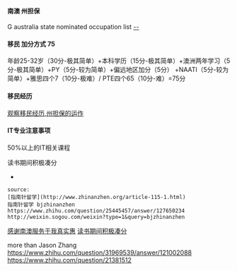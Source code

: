 
#### 南澳 州担保

G australia state nominated occupation list [--](http://www.migration.sa.gov.au/skilled-migrants/lists-of-state-nominated-occupations)

#### 移民 加分方式 75

年龄25-32岁（30分-极其简单）+本科学历（15分-极其简单）+澳洲两年学习（5分-极其简单）+PY（5分-较为简单）+偏远地区加分（5分）
+NAATI（5分-较为简单）+雅思四个7（10分-极难）/ PTE四个65（10分-难）=75分

#### 移民经历

[观察移民经历,州担保的运作](http://www.sachinese.com/yi-min-5/board-components/yi-min-zi-xun-20/topics/shen-ji-hui-zong-ao-da-li-ya-ge-zhou-zhou-dan-bao-diyshen-qing-gong-lue-da-quan-58319)

#### IT专业注意事项

50%以上的IT相关课程

读书期间积极凑分

-
```
source:
[指南针留学](http://www.zhinanzhen.org/article-115-1.html)
指南针留学 bjzhinanzhen
https://www.zhihu.com/question/25445457/answer/127650234
http://weixin.sogou.com/weixin?type=1&query=bjzhinanzhen
```

[感谢南澳服务于我真实惠](https://www.zhihu.com/question/25445457/answer/127650234)
[读书期间积极凑分](https://www.zhihu.com/question/28058132/answer/127197164)

more than Jason Zhang
https://www.zhihu.com/question/31969539/answer/121002088
https://www.zhihu.com/question/21381512

